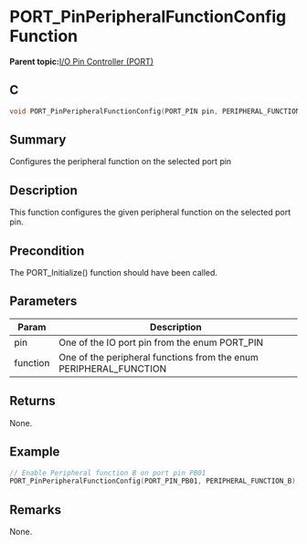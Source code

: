 # PORT\_PinPeripheralFunctionConfig Function

**Parent topic:**[I/O Pin Controller \(PORT\)](GUID-7F443A35-9F1B-49DE-B591-83F974FA576B.md)

## C

```c
void PORT_PinPeripheralFunctionConfig(PORT_PIN pin, PERIPHERAL_FUNCTION function)
```

## Summary

Configures the peripheral function on the selected port pin

## Description

This function configures the given peripheral function on the selected port pin.

## Precondition

The PORT\_Initialize\(\) function should have been called.

## Parameters

|Param|Description|
|-----|-----------|
|pin|One of the IO port pin from the enum PORT\_PIN|
|function|One of the peripheral functions from the enum PERIPHERAL\_FUNCTION|

## Returns

None.

## Example

```c
// Enable Peripheral function B on port pin PB01
PORT_PinPeripheralFunctionConfig(PORT_PIN_PB01, PERIPHERAL_FUNCTION_B);

```

## Remarks

None.

